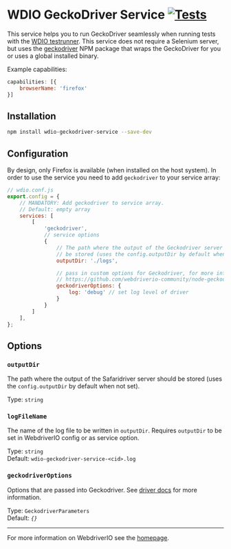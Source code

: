 # WDIO GeckoDriver Service [![Tests](https://github.com/webdriverio-community/wdio-geckodriver-service/actions/workflows/test.yml/badge.svg?branch=main)](https://github.com/webdriverio-community/wdio-geckodriver-service/actions/workflows/test.yml)

This service helps you to run GeckoDriver seamlessly when running tests with the [WDIO testrunner](https://webdriver.io/docs/gettingstarted.html). This service does not require a Selenium server, but uses the [geckodriver](https://www.npmjs.com/package/geckodriver) NPM package that wraps the GeckoDriver for you or uses a global installed binary.

Example capabilities:

```js
capabilities: [{
    browserName: 'firefox'
}]
```

## Installation

```bash
npm install wdio-geckodriver-service --save-dev
```

## Configuration

By design, only Firefox is available (when installed on the host system). In order to use the service you need to add `geckodriver` to your service array:

```js
// wdio.conf.js
export.config = {
    // MANDATORY: Add geckodriver to service array.
    // Default: empty array
    services: [
        [
            'geckodriver',
            // service options
            {
                // The path where the output of the Geckodriver server should
                // be stored (uses the config.outputDir by default when not set).
                outputDir: './logs',

                // pass in custom options for Geckodriver, for more information see
                // https://github.com/webdriverio-community/node-geckodriver#options
                geckodriverOptions: {
                    log: 'debug' // set log level of driver
                }
            }
        ]
    ],
};
```

## Options

### `outputDir`

The path where the output of the Safaridriver server should be stored (uses the `config.outputDir` by default when not set).

Type: `string`

### `logFileName`

The name of the log file to be written in `outputDir`. Requires `outputDir` to be set in WebdriverIO config or as service option.

Type: `string`<br />
Default: `wdio-geckodriver-service-<cid>.log`

### `geckodriverOptions`

Options that are passed into Geckodriver. See [driver docs](https://github.com/webdriverio-community/node-geckodriver#options) for more information.

Type: `GeckodriverParameters`<br />
Default: _`{}`_

----

For more information on WebdriverIO see the [homepage](https://webdriver.io).
